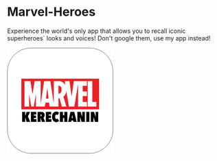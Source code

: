 # Marvel-Heroes
Experience the world's only app that allows you to recall iconic superheroes` looks and voices! Don't google them, use my app instead! 


![](images/logo.jpg)
